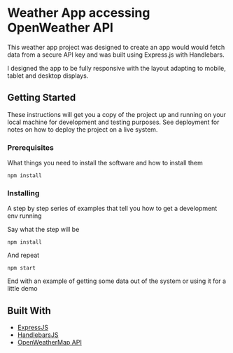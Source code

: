# Weather App accessing OpenWeather API

This weather app project was designed to create an app would would fetch data from a secure API key and was built using Express.js with Handlebars. 

I designed the app to be fully responsive with the layout adapting to mobile, tablet and desktop displays.

## Getting Started

These instructions will get you a copy of the project up and running on your local machine for development and testing purposes. See deployment for notes on how to deploy the project on a live system.

### Prerequisites

What things you need to install the software and how to install them

```
npm install
```

### Installing

A step by step series of examples that tell you how to get a development env running

Say what the step will be

```
npm install
```

And repeat

```
npm start
```

End with an example of getting some data out of the system or using it for a little demo


## Built With

* [ExpressJS](https://expressjs.com/)
* [HandlebarsJS](https://handlebarsjs.com/)
* [OpenWeatherMap API](https://openweathermap.org/api) 

